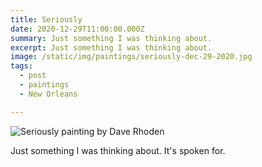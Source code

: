 ```yaml
---
title: Seriously
date: 2020-12-29T11:00:00.000Z
summary: Just something I was thinking about.
excerpt: Just something I was thinking about.
image: /static/img/paintings/seriously-dec-29-2020.jpg
tags:
  - post 
  - paintings
  - New Orleans

---
```


![Seriously painting by Dave Rhoden](/static/img/paintings/seriously-dec-29-2020.jpg "Seriously painting by Dave Rhoden")

Just something I was thinking about. It's spoken for.